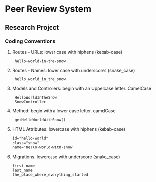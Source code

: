 # Peer Review System
## Research Project

### Coding Conventions

1. Routes - URLs: lower case with hiphens (kebab-case) 

        hello-world-in-the-snow

2. Routes - Names: lower case with underscores (snake_case)
        
        hello_world_in_the_snow

3. Models and Controllers: begin with an Uppercase letter. CamelCase

        HelloWorldInTheSnow
        SnowController

4. Method: begin with a lower case letter. camelCase

        getHelloWorldWithSnow()

5. HTML Attributes. lowercase with hiphens (kebab-case)

    ```html
    id="hello-world" 
    class="snow" 
    name="hello-world-with-snow
    ```
    
 6. Migrations. lowercase with underscore (snake_case)
 
        first_name
        last_name
        the_place_where_everything_started
